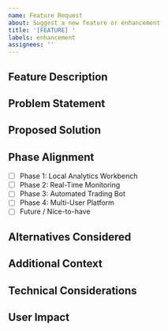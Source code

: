 ```yaml
---
name: Feature Request
about: Suggest a new feature or enhancement
title: '[FEATURE] '
labels: enhancement
assignees: ''
---
```


## Feature Description

<!-- A clear and concise description of the feature you'd like to see -->

## Problem Statement

<!-- What problem does this feature solve? What use case does it address? -->

## Proposed Solution

<!-- How would you like this feature to work? -->

## Phase Alignment

<!-- Which phase of the roadmap does this feature align with? -->

- [ ] Phase 1: Local Analytics Workbench
- [ ] Phase 2: Real-Time Monitoring
- [ ] Phase 3: Automated Trading Bot
- [ ] Phase 4: Multi-User Platform
- [ ] Future / Nice-to-have

## Alternatives Considered

<!-- What alternative solutions or features have you considered? -->

## Additional Context

<!-- Add any other context, screenshots, or examples about the feature request -->

## Technical Considerations

<!-- Optional: Any technical details, dependencies, or challenges to consider? -->

## User Impact

<!-- Who would benefit from this feature? How would it improve their experience? -->
